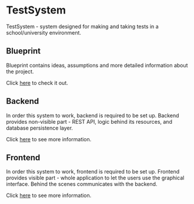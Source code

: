 # TestSystem

TestSystem - system designed for making and taking tests in a school/university environment.

## Blueprint

Blueprint contains ideas, assumptions and more detailed information about the project.

Click [here](blueprint/README.md) to check it out.

## Backend

In order this system to work, backend is required to be set up.
Backend provides non-visible part - REST API, logic behind its resources, and database persistence layer.

Click [here](backend/README.md) to see more information.

## Frontend

In order this system to work, frontend is required to be set up.
Frontend provides visible part - whole application to let the users use the graphical interface.
Behind the scenes communicates with the backend.

Click [here](frontend/README.md) to see more information.
